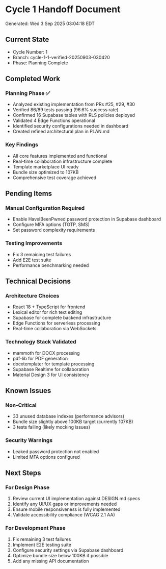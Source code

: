 # Cycle 1 Handoff Document

Generated: Wed  3 Sep 2025 03:04:18 EDT

## Current State
- Cycle Number: 1
- Branch: cycle-1-1-verified-20250903-030420
- Phase: Planning Complete

## Completed Work
### Planning Phase ✅
- Analyzed existing implementation from PRs #25, #29, #30
- Verified 86/89 tests passing (96.6% success rate)
- Confirmed 16 Supabase tables with RLS policies deployed
- Validated 4 Edge Functions operational
- Identified security configurations needed in dashboard
- Created refined architectural plan in PLAN.md

### Key Findings
- All core features implemented and functional
- Real-time collaboration infrastructure complete
- Template marketplace UI ready
- Bundle size optimized to 107KB
- Comprehensive test coverage achieved

## Pending Items
### Manual Configuration Required
- Enable HaveIBeenPwned password protection in Supabase dashboard
- Configure MFA options (TOTP, SMS)
- Set password complexity requirements

### Testing Improvements
- Fix 3 remaining test failures
- Add E2E test suite
- Performance benchmarking needed

## Technical Decisions
### Architecture Choices
- React 18 + TypeScript for frontend
- Lexical editor for rich text editing
- Supabase for complete backend infrastructure
- Edge Functions for serverless processing
- Real-time collaboration via WebSockets

### Technology Stack Validated
- mammoth for DOCX processing
- pdf-lib for PDF generation
- docxtemplater for template processing
- Supabase Realtime for collaboration
- Material Design 3 for UI consistency

## Known Issues
### Non-Critical
- 33 unused database indexes (performance advisors)
- Bundle size slightly above 100KB target (currently 107KB)
- 3 tests failing (likely mocking issues)

### Security Warnings
- Leaked password protection not enabled
- Limited MFA options configured

## Next Steps
### For Design Phase
1. Review current UI implementation against DESIGN.md specs
2. Identify any UI/UX gaps or improvements needed
3. Ensure mobile responsiveness is fully implemented
4. Validate accessibility compliance (WCAG 2.1 AA)

### For Development Phase
1. Fix remaining 3 test failures
2. Implement E2E testing suite
3. Configure security settings via Supabase dashboard
4. Optimize bundle size below 100KB if possible
5. Add any missing API documentation


